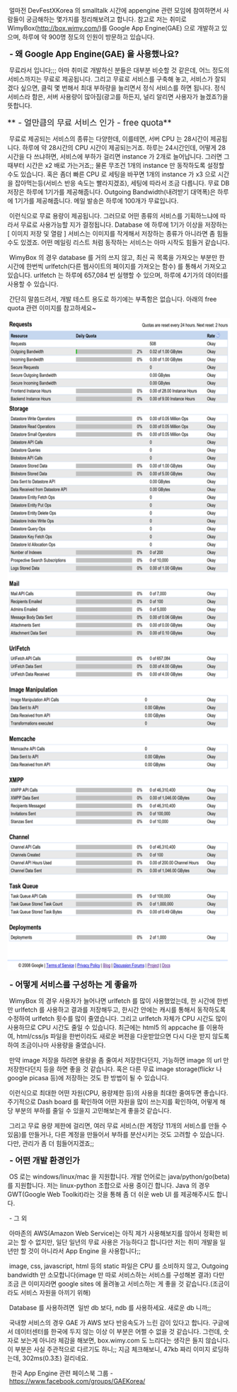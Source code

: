  얼마전 DevFestXKorea 의 smalltalk 시간에 appengine 관련 모임에 참여하면서 사람들이 궁금해하는 몇가지를 정리해보려고 합니다. 참고로 저는 취미로 WimyBox(<a href="http://box.wimy.com/" class="uri" class="tx-link">http://box.wimy.com/</a>)를 Google App Engine(GAE) 으로 개발하고 있으며, 하루에 약 900명 정도의 인원이 방문하고 있습니다.

**<span style="font-size: 14pt; "> - 왜 Google App Engine(GAE) 을 사용했나요?</span>**

 무료라서 입니다;;; 아마 취미로 개발하신 분들은 대부분 비슷할 것 같은데, 어느 정도의 서비스까지는 무료로 제공됩니다. 그리고 무료로 서비스를 구축해 놓고, 서비스가 잘되겠다 싶으면, 클릭 몇 번해서 최대 부하량을 늘리면서 정식 서비스를 하면 됩니다. 정식 서비스라 함은, 서버 사용량이 많아짐(광고를 하든지, 널리 알리면 사용자가 늘겠죠?)을 뜻합니다.

<span style="font-size: 14pt; ">** - 얼만큼의 무료 서비스 인가 - free quota**</span>

 무료로 제공되는 서비스의 종류는 다양한데, 이를테면, 서버 CPU 는 28시간이 제공됩니다. 하루에 약 28시간의 CPU 시간이 제공되는거죠. 하루는 24시간인데, 어떻게 28시간을 다 쓰냐하면, 서비스에 부하가 걸리면 instance 가 2개로 늘어납니다. 그러면 그 때부터 시간은 x2 배로 가는거죠;; 물론 무조건 1개의 instance 만 동작하도록 설정할 수도 있습니다. 혹은 좀더 빠른 CPU 로 세팅을 바꾸면 1개의 instance 가 x3 으로 시간을 잡아먹는등(서비스 반응 속도는 빨라지겠죠), 세팅에 따라서 조금 다릅니다. 무료 DB 저장은 하루에 1기가를 제공해줍니다. Outgoing Bandwidth(내려받기 대역폭)은 하루에 1기가를 제공해줍니다. 메일 발송은 하루에 100개가 무료입니다.

 이런식으로 무료 용량이 제공됩니다. 그러므로 어떤 종류의 서비스를 기획하느냐에 따라서 무료로 사용가능할 지가 결정됩니다. Database 에 하루에 1기가 이상을 저장하는 \[ 이미지 저장 및 열람 \] 서비스는 이미지를 작게해서 저장하는 종류가 아니라면 좀 힘들 수도 있겠죠. 어떤 메일링 리스트 처럼 동작하는 서비스는 아마 시작도 힘들거 같습니다.

 WimyBox 의 경우 database 를 거의 쓰지 않고, 최신 곡 목록을 가져오는 부분만 한시간에 한번씩 urlfetch(다른 웹사이트의 페이지를 가져오는 함수) 를 통해서 가져오고 있습니다. urlfetch 는 하루에 657,084 번 실행할 수 있으며, 하루에 4기가의 데이터를 사용할 수 있습니다.

 간단히 말씀드려서, 개발 테스트 용도로 하기에는 부족함은 없습니다. 아래의 free quota 관련 이미지를 참고하세요~

<img src="freequota.png" width="620" height="1473" />

**<span style="font-size: 14pt; "> - 어떻게 서비스를 구성하는 게 좋을까</span>**

 WimyBox 의 경우 사용자가 늘어나면 urlfetch 를 많이 사용했었는데, 한 시간에 한번만 urlfetch 를 사용하고 결과를 저장해두고, 한시간 안에는 캐시를 통해서 동작하도록 수정하여 urlfetch 횟수를 많이 줄였습니다. 그리고 urlfetch 자체가 CPU 시간도 많이 사용하므로 CPU 시간도 줄일 수 있습니다. 최근에는 html5 의 appcache 를 이용하여, html/css/js 파일을 한번이라도 새로운 버젼을 다운받았으면 다시 다운 받지 않도록 하여 조금이나마 사용량을 줄였습니다.

 만약 image 저장을 하려면 용량을 좀 줄여서 저장한다던지, 가능하면 image 의 url 만 저장한다던지 등을 하면 좋을 것 같습니다. 혹은 다른 무료 image storage(flickr 나 google picasa 등)에 저장하는 것도 한 방법이 될 수 있습니다.

 이런식으로 최대한 어떤 자원(CPU, 용량제한 등)의 사용을 최대한 줄여두면 좋습니다. 주기적으로 Dash board 를 확인하여 어떤 자원을 많이 쓰는지를 확인하여, 어떻게 해당 부분의 부하를 줄일 수 있을지 고민해보는게 좋을것 같습니다.

 그리고 무료 용량 제한에 걸리면, 여러 무료 서비스(한 계정당 11개의 서비스를 만들 수 있음)를 만들거나, 다른 계정을 만들어서 부하를 분산시키는 것도 고려할 수 있습니다. 다만, 관리가 좀 더 힘들어지겠죠;;

**<span style="font-size: 14pt; "> - 어떤 개발 환경인가</span>**

 OS 로는 windows/linux/mac 을 지원합니다. 개발 언어로는 java/python/go(beta) 를 지원합니다. 저는 linux-python 조합으로 사용 중이긴 합니다. Java 의 경우 GWT(Google Web Toolkit)라는 것을 통해 좀 더 쉬운 web UI 를 제공해주시도 합니다.

 - 그 외

 아마존의 AWS(Amazon Web Service)는 아직 제가 사용해보지를 않아서 정확한 비교는 할 수 없지만, 일단 일년의 무료 사용은 가능하다고 합니다만 저는 취미 개발을 일년만 할 것이 아니라서 App Engine 을 사용합니다;;

 image, css, javascript, html 등의 static 파일은 CPU 를 소비하지 않고, Outgoing bandwidth 만 소모합니다(image 만 따로 서비스하는 서비스를 구성해본 결과) 다만 조금 큰 이미지라면 google sites 에 올려놓고 서비스하는 게 좋을 것 같습니다.(조금이라도 서비스 자원을 아끼기 위해)

 Database 를 사용하려면  일반 db 보다, ndb 를 사용하세요. 새로운 db 니까;;

 국내향 서비스의 경우 GAE 가 AWS 보다 반응속도가 느린 감이 있다고 합니다. 구글에서 데이터센터를 한국에 두지 않는 이상 이 부분은 어쩔 수 없을 것 같습니다. 그런데, 숫자로 보는게 아니라 체감을 해보면, box.wimy.com 도 느리다는 생각은 들지 않습니다. 이 부분은 사실 주관적으로 다르기도 하니;; 지금 체크해보니, 47kb 짜리 이미지 로딩하는데, 302ms(0.3초) 걸리네요.

  한국 App Engine 관련 페이스북 그룹 - <https://www.facebook.com/groups/GAEKorea/>

 

 


